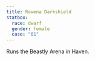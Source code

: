 ```yaml
---
title: Rowena Darkshield
statbox:
  race: dwarf
  gender: female
  case: "01"
---
```


Runs the Beastly Arena in Haven.
